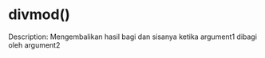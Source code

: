 # divmod()

Description: Mengembalikan hasil bagi dan sisanya ketika argument1 dibagi oleh argument2
